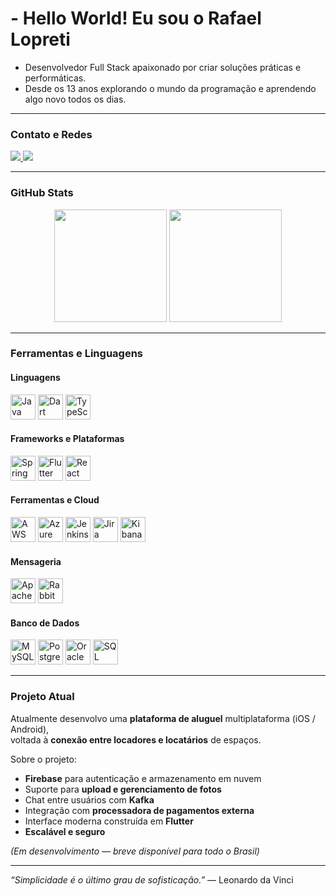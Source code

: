 # - Hello World! Eu sou o **Rafael Lopreti**

- Desenvolvedor Full Stack apaixonado por criar soluções práticas e performáticas.  
- Desde os 13 anos explorando o mundo da programação e aprendendo algo novo todos os dias.

---

### Contato e Redes

<div>
  <a href="mailto:rafael.lopreti@gmail.com" target="_blank">
    <img src="https://img.shields.io/badge/Gmail-D14836?style=for-the-badge&logo=gmail&logoColor=white"/>
  </a>
  <a href="https://www.linkedin.com/in/allan-lopreti" target="_blank">
    <img src="https://img.shields.io/badge/LinkedIn-0077B5?style=for-the-badge&logo=linkedin&logoColor=white"/>
  </a>
</div>

---

### GitHub Stats

<div align="center">
  <img height="180" src="https://github-readme-stats.vercel.app/api?username=RafaelLopreti&show_icons=true&theme=tokyonight&hide_border=true" />
  <img height="180" src="https://github-readme-stats.vercel.app/api/top-langs/?username=RafaelLopreti&layout=compact&theme=tokyonight&hide_border=true&langs_count=8" />
</div>

---

### Ferramentas e Linguagens

#### Linguagens
<div>
  <img alt="Java" height="40" src="https://cdn.jsdelivr.net/gh/devicons/devicon/icons/java/java-original.svg" title="Java"/>
  <img alt="Dart" height="40" src="https://cdn.jsdelivr.net/gh/devicons/devicon/icons/dart/dart-original.svg" title="Dart"/>
  <img alt="TypeScript" height="40" src="https://cdn.jsdelivr.net/gh/devicons/devicon/icons/typescript/typescript-original.svg" title="TypeScript"/>
</div>

#### Frameworks e Plataformas
<div>
  <img alt="Spring" height="40" src="https://cdn.jsdelivr.net/gh/devicons/devicon/icons/spring/spring-original-wordmark.svg" title="Spring Boot"/>
  <img alt="Flutter" height="40" src="https://cdn.jsdelivr.net/gh/devicons/devicon/icons/flutter/flutter-original.svg" title="Flutter"/>
  <img alt="React" height="40" src="https://cdn.jsdelivr.net/gh/devicons/devicon/icons/react/react-original.svg" title="React"/>
</div>

#### Ferramentas e Cloud
<div>
  <img alt="AWS" height="40" src="https://cdn.jsdelivr.net/gh/devicons/devicon/icons/amazonwebservices/amazonwebservices-original-wordmark.svg" title="AWS"/>
  <img alt="Azure" height="40" src="https://cdn.jsdelivr.net/gh/devicons/devicon/icons/azure/azure-original.svg" title="Microsoft Azure"/>
  <img alt="Jenkins" height="40" src="https://cdn.jsdelivr.net/gh/devicons/devicon/icons/jenkins/jenkins-original.svg" title="Jenkins"/>
  <img alt="Jira" height="40" src="https://cdn.jsdelivr.net/gh/devicons/devicon/icons/jira/jira-original.svg" title="Jira"/>
  <img alt="Kibana" height="40" src="https://www.vectorlogo.zone/logos/elasticco_kibana/elasticco_kibana-icon.svg" title="Kibana"/>
</div>

#### Mensageria
<div> 
  <img alt="Apache Kafka" height="40" src="https://cdn.jsdelivr.net/gh/devicons/devicon/icons/apachekafka/apachekafka-original.svg" title="Apache Kafka"/> 
  <img alt="RabbitMQ" height="40" src="https://cdn.jsdelivr.net/gh/devicons/devicon/icons/rabbitmq/rabbitmq-original.svg" title="RabbitMQ"/> 
</div>

#### Banco de Dados
<div>
  <img alt="MySQL" height="40" src="https://cdn.jsdelivr.net/gh/devicons/devicon/icons/mysql/mysql-original.svg" title="MySQL"/>
  <img alt="PostgreSQL" height="40" src="https://cdn.jsdelivr.net/gh/devicons/devicon/icons/postgresql/postgresql-original.svg" title="PostgreSQL"/>
  <img alt="Oracle" height="40" src="https://cdn.jsdelivr.net/gh/devicons/devicon/icons/oracle/oracle-original.svg" title="Oracle Database"/>
  <img alt="SQL Server" height="40" src="https://cdn.jsdelivr.net/gh/devicons/devicon/icons/microsoftsqlserver/microsoftsqlserver-plain.svg" title="SQL Server"/>
</div>

---

### Projeto Atual
Atualmente desenvolvo uma **plataforma de aluguel** multiplataforma (iOS / Android),  
voltada à **conexão entre locadores e locatários** de espaços.  

Sobre o projeto:
- **Firebase** para autenticação e armazenamento em nuvem  
- Suporte para **upload e gerenciamento de fotos**
- Chat entre usuários com **Kafka**
- Integração com **processadora de pagamentos externa**  
- Interface moderna construída em **Flutter**  
- **Escalável e seguro**  

*(Em desenvolvimento — breve disponível para todo o Brasil)*

---

*“Simplicidade é o último grau de sofisticação.”* — Leonardo da Vinci
